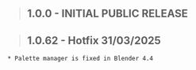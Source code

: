 >## 1.0.0 - INITIAL PUBLIC RELEASE

>## 1.0.62 - Hotfix 31/03/2025
    * Palette manager is fixed in Blender 4.4
    